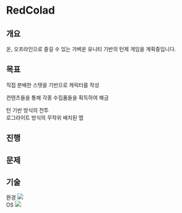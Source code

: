 # RedColad

## 개요

온, 오프라인으로 즐길 수 있는 가벼운 유니티 기반의 턴제 게임을 계획중입니다.

## 목표

직접 분배한 스탯을 기반으로 캐릭터를 작성
  
컨텐츠들을 통해 각종 수집품들을 획득하여 해금
  
턴 기반 방식의 전투  
로그라이트 방식의 무작위 배치된 맵

## 진행



## 문제
## 기술

환경 
<img src="https://img.shields.io/badge/Unity-3776AB?style=for-the-badge&logo=Unity&logoColor=white">  
OS 
<img src="https://img.shields.io/badge/Windows-3776AB?style=for-the-badge&logo=Windows&logoColor=white">  
